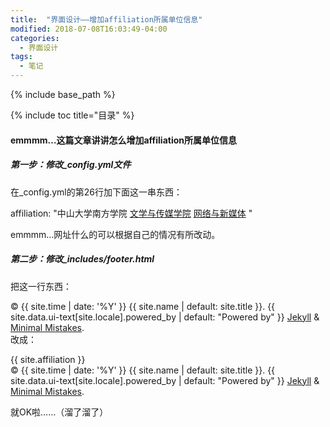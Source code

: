 ```yaml
---
title:  "界面设计——增加affiliation所属单位信息"
modified: 2018-07-08T16:03:49-04:00
categories: 
  - 界面设计
tags:
  - 笔记
---
```

{% include base_path %}
 	 	  
{% include toc title="目录" %}
 	 	  

#### emmmm…这篇文章讲讲怎么增加affiliation所属单位信息

##### 第一步：修改_config.yml文件
在_config.yml的第26行加下面这一串东西：

affiliation: "中山大学南方学院 <a href = 'http://wcy.nfu.edu.cn/'>文学与传媒学院</a>   <a href='http://wcy.nfu.edu.cn/a/xueyuangaikuang/zhuanyeshezhi/wangluoyuxinmeitix/'>网络与新媒体</a> "
 	
emmmm…网址什么的可以根据自己的情况有所改动。
 	
##### 第二步：修改_includes/footer.html
把这一行东西：<div class="page__footer-copyright">&copy; {{ site.time | date: '%Y' }} {{ site.name | default: site.title }}. {{ site.data.ui-text[site.locale].powered_by | default: "Powered by" }} <a href="https://jekyllrb.com" rel="nofollow">Jekyll</a> &amp; <a href="https://mademistakes.com/work/minimal-mistakes-jekyll-theme/" rel="nofollow">Minimal Mistakes</a>.</div>
改成：
<div class="page__footer-copyright">{{ site.affiliation }}  <br/> &copy; {{ site.time | date: '%Y' }} {{ site.name | default: site.title }}. {{ site.data.ui-text[site.locale].powered_by | default: "Powered by" }} <a href="https://jekyllrb.com" rel="nofollow">Jekyll</a> &amp; <a href="https://mademistakes.com/work/minimal-mistakes-jekyll-theme/" rel="nofollow">Minimal Mistakes</a>.</div>

就OK啦……（溜了溜了）